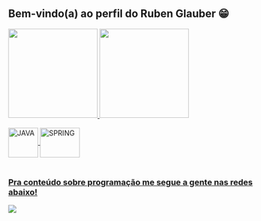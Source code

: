 ## Bem-vindo(a) ao perfil do Ruben Glauber 😁

 <div>
   <a href="https://github.com/ruben-glauber">
   <img height="180em" src="https://github-readme-stats.vercel.app/api?username=ruben-glauber&show_icons=true&theme=tokyonight&include_all_commits=true&count_private=true"/>
   <img height="180em" src="https://github-readme-stats.vercel.app/api/top-langs/?username=ruben-glauber&layout=compact&langs_count=6&theme=tokyonight"/>

</div>
<div style="display: inline_block"><br>
 <img align="center" alt="JAVA" height="60" widht="80" src="https://cdn.jsdelivr.net/gh/devicons/devicon/icons/java/java-original-wordmark.svg" />
 <img align="center" alt="SPRING" height="60" width="80" src="https://cdn.jsdelivr.net/gh/devicons/devicon@latest/icons/spring/spring-original-wordmark.svg" />
</div>
 
 <br>
 
  ### Pra conteúdo sobre programação me segue a gente nas redes abaixo!
 
<div> 
  <a href="https://https://www.linkedin.com/in/ruben-lima-50a91722b/" target="_blank"><img src="https://img.shields.io/badge/-LinkedIn-%230077B5?style=for-the-badge&logo=linkedin&logoColor=white" target="_blank"></a> 
 
</div>
